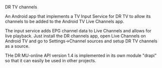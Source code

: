 DR TV channels

An Android app that implements a TV Input Service for DR TV to allow its channels to be added to the Android TV Live Channels app.

The input service adds EPG channel data to Live Channels and allows for live playback. Just install the DR channels app, open Live Channels on Android TV and go to Settings->Channel sources and setup DR TV channels as a source.

THe DR MU-online API version 1.4 is implemented in its own module "drapi" so that it can easily be used in other projects.
